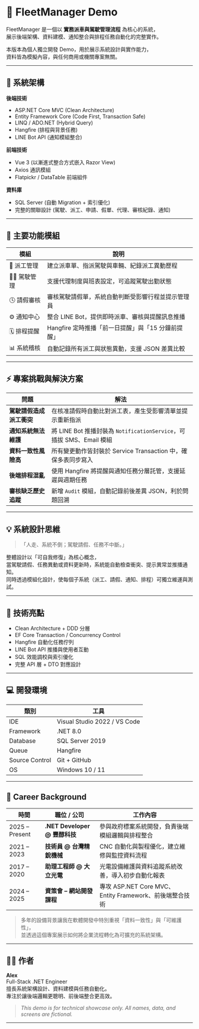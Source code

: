 # 🚗 FleetManager Demo

FleetManager 是一個以 **實務派車與駕駛管理流程** 為核心的系統，  
展示後端架構、資料建模、通知整合與排程任務自動化的完整實作。  

本版本為個人獨立開發 Demo，用於展示系統設計與實作能力，  
資料皆為模擬內容，與任何商用或機關專案無關。

---

## 🧱 系統架構

**後端技術**
- ASP.NET Core MVC (Clean Architecture)
- Entity Framework Core (Code First, Transaction Safe)
- LINQ / ADO.NET (Hybrid Query)
- Hangfire (排程與背景任務)
- LINE Bot API (通知模組整合)

**前端技術**
- Vue 3 (以漸進式整合方式嵌入 Razor View)
- Axios 通訊模組
- Flatpickr / DataTable 前端組件

**資料庫**
- SQL Server (自動 Migration + 索引優化)
- 完整的關聯設計 (駕駛、派工、申請、假單、代理、審核紀錄、通知)

---

## 🧩 主要功能模組

| 模組 | 說明 |
|------|------|
| 🚙 派工管理 | 建立派車單、指派駕駛與車輛、紀錄派工異動歷程 |
| 👨‍✈️ 駕駛管理 | 支援代理制度與班表設定，可追蹤駕駛出勤狀態 |
| 🕓 請假審核 | 審核駕駛請假單，系統自動判斷受影響行程並提示管理員 |
| ⚙ 通知中心 | 整合 LINE Bot，提供即時派車、審核與提醒訊息推播 |
| 🗓 排程提醒 | Hangfire 定時推播「前一日提醒」與「15 分鐘前提醒」 |
| 📊 系統稽核 | 自動記錄所有派工與狀態異動，支援 JSON 差異比較 |

---

## ⚡ 專案挑戰與解決方案

| 問題 | 解法 |
|------|------|
| **駕駛請假造成派工衝突** | 在核准請假時自動比對派工表，產生受影響清單並提示重新指派 |
| **通知系統無法維護** | 將 LINE Bot 推播封裝為 `NotificationService`，可插拔 SMS、Email 模組 |
| **資料一致性風險高** | 所有變更動作皆封裝於 Service Transaction 中，確保多表同步寫入 |
| **後端排程混亂** | 使用 Hangfire 將提醒與通知任務分層託管，支援延遲與週期任務 |
| **審核缺乏歷史追蹤** | 新增 `Audit` 模組，自動記錄前後差異 JSON，利於問題回溯 |

---

## 💡 系統設計思維

> 「人走、系統不倒；駕駛請假、任務不中斷。」

整體設計以「可自我修復」為核心概念，  
當駕駛請假、任務異動或資料更新時，系統能自動檢查衝突、提示異常並推播通知。  
同時透過模組化設計，使每個子系統（派工、請假、通知、排程）可獨立維運與測試。

---

## 🧠 技術亮點

- Clean Architecture + DDD 分層  
- EF Core Transaction / Concurrency Control  
- Hangfire 自動化任務佇列  
- LINE Bot API 推播與使用者互動  
- SQL 效能調校與索引優化  
- 完整 API 層 + DTO 對應設計  

---

## 💻 開發環境

| 類別 | 工具 |
|------|------|
| IDE | Visual Studio 2022 / VS Code |
| Framework | .NET 8.0 |
| Database | SQL Server 2019 |
| Queue | Hangfire |
| Source Control | Git + GitHub |
| OS | Windows 10 / 11 |

---

## 📜 Career Background

| 時間 | 職位 / 公司 | 工作內容 |
|------|--------------|----------|
| 2025 – Present | **.NET Developer @ 豐醇科技** | 參與政府標案系統開發，負責後端模組邏輯與排程整合 |
| 2021 – 2023 | **技術員 @ 台灣精銳機械** | CNC 自動化與製程優化，建立維修與監控資料流程 |
| 2017 – 2020 | **助理工程師 @ 大立光電** | 光電設備維護與資料追蹤系統改善，導入初步自動化報表 |
| 2024 – 2025 | **資策會 – 網站開發課程** | 專攻 ASP.NET Core MVC、Entity Framework、前後端整合技術 |

> 多年的設備背景讓我在軟體開發中特別重視「資料一致性」與「可維護性」，  
> 並透過這個專案展示如何將企業流程轉化為可擴充的系統架構。

---

## 👨‍💻 作者

**Alex**  
Full-Stack .NET Engineer  
擅長系統架構設計、資料建模與任務自動化。  
專注於讓後端邏輯更聰明、前後端整合更高效。  

> _This demo is for technical showcase only. All names, data, and screens are fictional._

---

